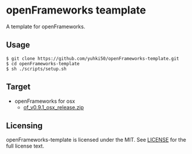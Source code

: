 # openFrameworks teamplate

A template for openFrameworks.


## Usage

```
$ git clone https://github.com/yuhki50/openFrameworks-template.git
$ cd openFrameworks-template
$ sh ./scripts/setup.sh
```


## Target

* openFrameworks for osx
    * [of_v0.9.1_osx_release.zip](http://openframeworks.cc/versions/v0.9.1/of_v0.9.1_osx_release.zip)


## Licensing

openFrameworks-template is licensed under the MIT. See [LICENSE](https://github.com/yuhki50/openFrameworks-template/blob/master/LICENSE) for the full
license text.
